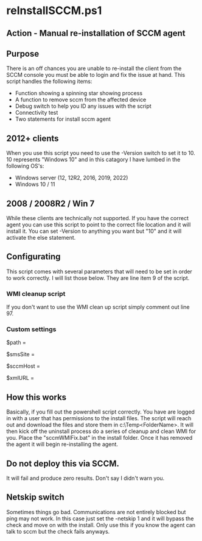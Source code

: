 # reInstallSCCM.ps1

## Action - Manual re-installation of SCCM agent

## Purpose
There is an off chances you are unable to re-install the client from the SCCM console you must be able to login and fix the issue at hand.  This script handles the following items:
* Function showing a spinning star showing process
* A function to remove sccm from the affected device
* Debug switch to help you ID any issues with the script
* Connectivity test
* Two statements for install sccm agent

## 2012+ clients
When you use this script you need to use the -Version switch to set it to 10.  10 represents "Windows 10" and in this catagory I have lumbed in the following OS's:
* Windows server (12, 12R2, 2016, 2019, 2022)
* Windows 10 / 11

## 2008 / 2008R2 / Win 7
While these clients are technically not supported.  If you have the correct agent you can use this  script to point to the correct file location and it will install it.  You can set -Version to anything you want but "10" and it will activate the else statement.

## Configurating
This script comes with several parameters that will need to be set in order to work correctly.  I will list those below.  They are line item 9 of the script.

### WMI cleanup script
If you don't want to use the WMI clean up script simply comment out line 97.

### Custom settings
$path = <Path of install files>

$smsSite = <SiteCode>

$sccmHost = <SCCM host the client needs to talk to>

$xmlURL = <xml configuration url>

## How this works
Basically, if you fill out the powershell script correctly.  You have are logged in  with a user that has permissions to the install files.  The script will reach out and download the files and store them in c:\Temp\<FolderName>.  It will then kick off the uninstall process do a series of cleanup and clean WMI for you.  Place the "sccmWMIFix.bat" in the install folder.  Once it has removed the agent it will begin re-installing the agent.

## Do not deploy this via SCCM.
It will fail and produce zero results.  Don't say I didn't warn you.

## Netskip switch
Sometimes things go bad.  Communications are not entirely blocked but ping may not work.  In this case just set the -netskip 1 and it will bypass the check and move on with the install.  Only use this if you know the agent can talk to sccm but the check fails anyways.
